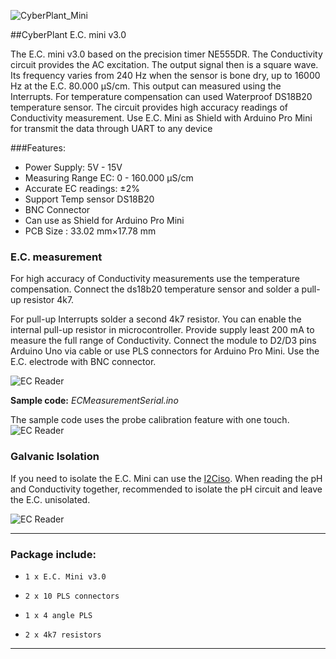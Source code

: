 ![CyberPlant_Mini](http://image.cyber-plant.com/var/resizes/CyberPlantMiniSeriesC.jpg?m=1459175705)

##CyberPlant E.C. mini v3.0

The E.C. mini v3.0 based on the precision timer NE555DR. The Conductivity circuit provides the AC excitation. The output signal then is a square wave. Its frequency varies from 240 Hz when the sensor is bone dry, up to 16000 Hz at the E.C. 80.000 μS/cm. This output can measured using the Interrupts. For temperature compensation can used Waterproof DS18B20 temperature sensor. The circuit provides high accuracy readings of Conductivity measurement. 
Use E.C. Mini as Shield with Arduino Pro Mini for transmit the data through UART to any device

###Features:

- Power Supply: 5V - 15V
- Measuring Range EC: 0 - 160.000 μS/cm
- Accurate EC readings: ±2%
- Support Temp sensor DS18B20
- BNC Connector
- Can use as Shield for Arduino Pro Mini
- PCB Size : 33.02 mm×17.78 mm


### E.C. measurement
For high accuracy of Conductivity measurements use the temperature compensation.
Connect the ds18b20 temperature sensor and solder a pull-up resistor 4k7. 

For pull-up Interrupts solder a second 4k7 resistor. You can enable the internal pull-up resistor in microcontroller. Provide supply least 200 mA to measure the full range of Conductivity. Connect the module to D2/D3 pins Arduino Uno via cable or use PLS connectors for Arduino Pro Mini. Use the E.C. electrode with BNC connector. 


![EC Reader](http://image.cyber-plant.com/var/resizes/ECminiBaner1.jpg?m=1458062720)


**Sample code:**  *ECMeasurementSerial.ino*

The sample code uses the probe calibration feature with one touch.
![EC Reader](http://image.cyber-plant.com/var/resizes/ECminiSerial.jpg?m=1459095203)

### Galvanic Isolation
If you need to isolate the E.C. Mini can use the [I2Ciso](https://github.com/cyberplantru/I2C-iso). When reading the pH and Conductivity together, recommended to isolate the pH circuit and leave the E.C. unisolated.

![EC Reader](http://image.cyber-plant.com/var/resizes/pH-EC-meter-kit_3.jpg?m=1458063353)


----------

### Package include:

-     1 x E.C. Mini v3.0
-     2 x 10 PLS connectors
-     1 x 4 angle PLS
-     2 x 4k7 resistors

----------

